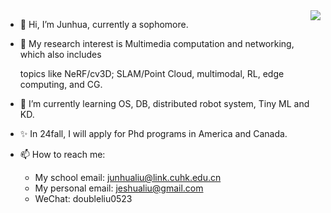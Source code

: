 
<!--
**JunhuaLiu0/junhualiu0** is a ✨ _special_ ✨ repository because its `README.md` (this file) appears on your GitHub profile.

Here are some ideas to get you started:

- 🔭 I’m currently working on ...
- 🌱 I’m currently learning ...
- 👯 I’m looking to collaborate on ...
- 🤔 I’m looking for help with ...
- 💬 Ask me about ...
- 📫 How to reach me: ...
- 😄 Pronouns: ...
- ⚡ Fun fact: ...
-->
<img align="right" src="https://github-readme-stats.vercel.app/api?username=junhualiu0&show_icons=true&icon_color=CE1D2D&text_color=718096&bg_color=00000000&hide_title=true&hide_border=true" />

- 👋 Hi, I’m Junhua, currently a sophomore. 
- 👀 My research interest is Multimedia computation and networking, which also includes

  topics like NeRF/cv3D; SLAM/Point Cloud, multimodal, RL, edge computing, and CG.
- 🌱 I’m currently learning OS, DB, distributed robot system, Tiny ML and KD.
- ✨ In 24fall, I will apply for Phd programs in America and Canada.
- 📫 How to reach me: 
  - My school email: junhualiu@link.cuhk.edu.cn
  - My personal email: jeshualiu@gmail.com
  - WeChat: doubleliu0523
